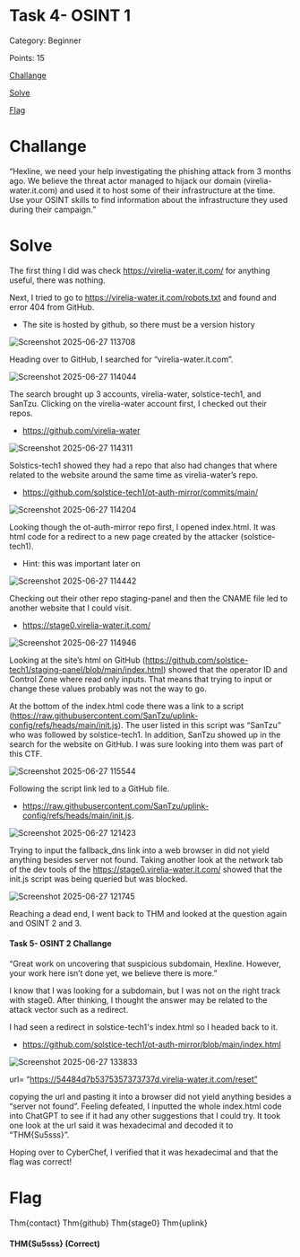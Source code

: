 # Task 4- OSINT 1
Category: Beginner

Points: 15

[Challange](#Challange)

[Solve](#Solve)

[Flag](#Flag)

# Challange
“Hexline, we need your help investigating the phishing attack from 3 months ago. We believe the threat actor managed to hijack our domain (virelia-water.it.com) and used it to host some of their infrastructure at the time. Use your OSINT skills to find information about the infrastructure they used during their campaign.”

# Solve
The first thing I did was check https://virelia-water.it.com/ for anything useful, there was nothing.

Next, I tried to go to https://virelia-water.it.com/robots.txt and found and error 404 from GitHub.
-	The site is hosted by github, so there must be a version history

![Screenshot 2025-06-27 113708](https://github.com/user-attachments/assets/2d91ae2b-ff93-4714-b00e-79a4d5fb930b)

Heading over to GitHub, I searched for “virelia-water.it.com”.

![Screenshot 2025-06-27 114044](https://github.com/user-attachments/assets/c7d4849c-65d7-4cf6-8bf4-56de34938a9e)

The search brought up 3 accounts, virelia-water, solstice-tech1, and SanTzu. Clicking on the virelia-water account first, I checked out their repos.
- https://github.com/virelia-water

![Screenshot 2025-06-27 114311](https://github.com/user-attachments/assets/f1fecb47-86d5-4eb1-906d-2164c8041c89)

Solstics-tech1 showed they had a repo that also had changes that where related to the website around the same time as virelia-water’s repo.
- https://github.com/solstice-tech1/ot-auth-mirror/commits/main/

![Screenshot 2025-06-27 114204](https://github.com/user-attachments/assets/9ae15187-d2a8-4620-bf66-30f7bdccffd8)

Looking though the ot-auth-mirror repo first, I opened index.html. It was html code for a redirect to a new page created by the attacker (solstice-tech1). 
- Hint: this was important later on

![Screenshot 2025-06-27 114442](https://github.com/user-attachments/assets/2e51df6d-26f9-4959-9a8d-bbe740dca0ca)

Checking out their other repo staging-panel and then the CNAME file led to another website that I could visit.
- https://stage0.virelia-water.it.com/

![Screenshot 2025-06-27 114946](https://github.com/user-attachments/assets/d834f869-70a4-4b0a-8989-eece645185b1)

Looking at the site’s html on GitHub (https://github.com/solstice-tech1/staging-panel/blob/main/index.html) showed that the operator ID and Control Zone where read only inputs. That means that trying to input or change these values probably was not the way to go.

At the bottom of the index.html code there was a link to a script (https://raw.githubusercontent.com/SanTzu/uplink-config/refs/heads/main/init.js). The user listed in this script was “SanTzu” who was followed by solstice-tech1. In addition, SanTzu showed up in the search for the website on GitHub. I was sure looking into them was part of this CTF.

![Screenshot 2025-06-27 115544](https://github.com/user-attachments/assets/ddc6e021-6815-44b0-9cd7-163560d7f16d)

Following the script link led to a GitHub file.
- https://raw.githubusercontent.com/SanTzu/uplink-config/refs/heads/main/init.js. 

![Screenshot 2025-06-27 121423](https://github.com/user-attachments/assets/b4075161-9eaf-4df6-a7fc-d43d654a8b1a)

Trying to input the fallback_dns link into a web browser in did not yield anything besides server not found. 
Taking another look at the network tab of the dev tools of the https://stage0.virelia-water.it.com/ showed that the init.js script was being queried but was blocked. 

![Screenshot 2025-06-27 121745](https://github.com/user-attachments/assets/ce0dbf08-4c35-4ff5-889e-55455fae0c87)

Reaching a dead end, I went back to THM and looked at the question again and OSINT 2 and 3. 

#### Task 5- OSINT 2 Challange
“Great work on uncovering that suspicious subdomain, Hexline. However, your work here isn’t done yet, we believe there is more.”

I know that I was looking for a subdomain, but I was not on the right track with stage0. After thinking, I thought the answer may be related to the attack vector such as a redirect.

I had seen a redirect in solstice-tech1's index.html so I headed back to it. 
- https://github.com/solstice-tech1/ot-auth-mirror/blob/main/index.html

![Screenshot 2025-06-27 133833](https://github.com/user-attachments/assets/25206ab9-d37c-4ab1-ade5-f2c158a994cf)

url= “https://54484d7b5375357373737d.virelia-water.it.com/reset”

copying the url and pasting it into a browser did not yield anything besides a “server not found”. Feeling defeated, I inputted the whole index.html code into ChatGPT to see if it had any other suggestions that I could try. It took one look at the url said it was hexadecimal and decoded it to “THM{Su5sss}”. 

Hoping over to CyberChef, I verified that it was hexadecimal and that the flag was correct!

# Flag
Thm{contact}
Thm{github}
Thm{stage0}
Thm{uplink}
#### THM{Su5sss} (Correct)



